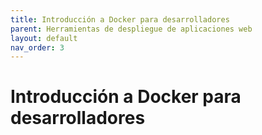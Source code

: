 ```yaml
---
title: Introducción a Docker para desarrolladores
parent: Herramientas de despliegue de aplicaciones web
layout: default
nav_order: 3
---
```


# Introducción a Docker para desarrolladores

